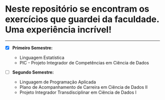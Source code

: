 # **Neste repositório se encontram os exercícios que guardei da faculdade. Uma experiência incrível!**

------------------------------------------------------------------------------------------------------------------------------------------------



- [x] **Primeiro Semestre:**
  * Linguagem Estatística
  * PIC - Projeto Integrador de Competências em Ciência de Dados

- [ ] **Segundo Semestre:**
  * Linguagem de Programação Aplicada
  * Plano de Acompanhamento de Carreira em Ciência de Dados II
  * Projeto Integrador Transdisciplinar em Ciência de Dados I